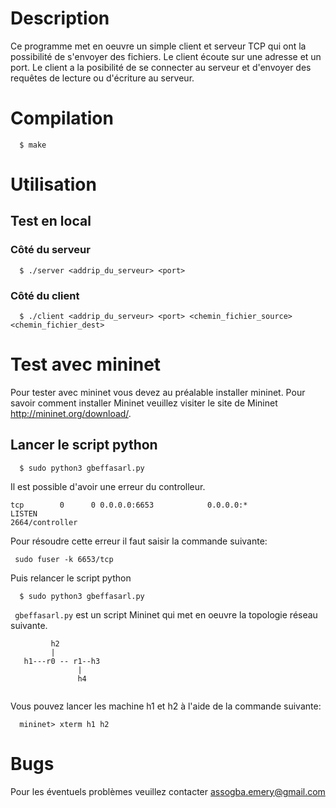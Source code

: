 # Description

Ce programme met en oeuvre un simple client et serveur TCP qui ont la 
possibilité de s'envoyer des fichiers. Le client écoute sur une adresse 
et un port. Le client a la posibilité de se connecter au serveur et d'envoyer 
des requêtes de lecture ou d'écriture au serveur.

# Compilation
  ```
    $ make
  ```
# Utilisation
## Test en local
### Côté du serveur
```
  $ ./server <addrip_du_serveur> <port> 
```

### Côté du client

```
  $ ./client <addrip_du_serveur> <port> <chemin_fichier_source> <chemin_fichier_dest>
```

# Test avec mininet
Pour tester avec mininet vous devez au préalable installer mininet. Pour savoir
comment installer Mininet veuillez visiter le site de Mininet http://mininet.org/download/.

## Lancer le script python

```
  $ sudo python3 gbeffasarl.py
```

Il est possible d'avoir une erreur du controlleur.

```
tcp        0      0 0.0.0.0:6653            0.0.0.0:*               LISTEN     
2664/controller
```

Pour résoudre cette erreur il faut saisir la commande suivante:

```
 sudo fuser -k 6653/tcp
```

Puis relancer le script python
```
  $ sudo python3 gbeffasarl.py
```

` gbeffasarl.py` est un script Mininet qui met en oeuvre la topologie réseau
suivante.

```
         h2
         |
   h1---r0 -- r1--h3
               |
               h4
               
``` 
Vous pouvez lancer les machine h1 et h2 à l'aide de la commande suivante:

```
  mininet> xterm h1 h2
``` 

# Bugs
Pour les éventuels problèmes veuillez contacter assogba.emery@gmail.com
